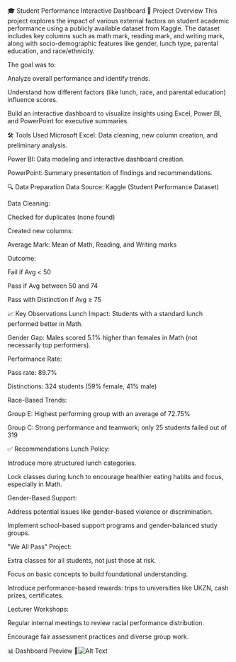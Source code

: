🎓 Student Performance Interactive Dashboard
📌 Project Overview
This project explores the impact of various external factors on student academic performance using a publicly available dataset from Kaggle. The dataset includes key columns such as math mark, reading mark, and writing mark, along with socio-demographic features like gender, lunch type, parental education, and race/ethnicity.

The goal was to:

Analyze overall performance and identify trends.

Understand how different factors (like lunch, race, and parental education) influence scores.

Build an interactive dashboard to visualize insights using Excel, Power BI, and PowerPoint for executive summaries.

🛠 Tools Used
Microsoft Excel: Data cleaning, new column creation, and preliminary analysis.

Power BI: Data modeling and interactive dashboard creation.

PowerPoint: Summary presentation of findings and recommendations.

🔍 Data Preparation
Data Source: Kaggle (Student Performance Dataset)

Data Cleaning:

Checked for duplicates (none found)

Created new columns:

Average Mark: Mean of Math, Reading, and Writing marks

Outcome:

Fail if Avg < 50

Pass if Avg between 50 and 74

Pass with Distinction if Avg ≥ 75

📈 Key Observations
Lunch Impact: Students with a standard lunch performed better in Math.

Gender Gap: Males scored 5.1% higher than females in Math (not necessarily top performers).

Performance Rate:

Pass rate: 89.7%

Distinctions: 324 students (59% female, 41% male)

Race-Based Trends:

Group E: Highest performing group with an average of 72.75%

Group C: Strong performance and teamwork; only 25 students failed out of 319

✅ Recommendations
Lunch Policy:

Introduce more structured lunch categories.

Lock classes during lunch to encourage healthier eating habits and focus, especially in Math.

Gender-Based Support:

Address potential issues like gender-based violence or discrimination.

Implement school-based support programs and gender-balanced study groups.

"We All Pass" Project:

Extra classes for all students, not just those at risk.

Focus on basic concepts to build foundational understanding.

Introduce performance-based rewards: trips to universities like UKZN, cash prizes, certificates.

Lecturer Workshops:

Regular internal meetings to review racial performance distribution.

Encourage fair assessment practices and diverse group work.

📊 Dashboard Preview
📍![Alt Text](C:\Users\Student\Pictures\Screenshots)

